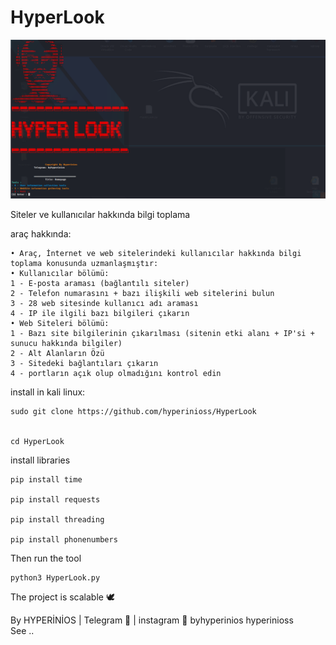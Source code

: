 # HyperLook

![alt text](HyperLook.png)


Siteler ve kullanıcılar hakkında bilgi toplama

araç hakkında:

    • Araç, İnternet ve web sitelerindeki kullanıcılar hakkında bilgi toplama konusunda uzmanlaşmıştır:
    • Kullanıcılar bölümü:
    1 - E-posta araması (bağlantılı siteler)
    2 - Telefon numarasını + bazı ilişkili web sitelerini bulun
    3 - 28 web sitesinde kullanıcı adı araması
    4 - IP ile ilgili bazı bilgileri çıkarın
    • Web Siteleri bölümü:
    1 - Bazı site bilgilerinin çıkarılması (sitenin etki alanı + IP'si + sunucu hakkında bilgiler)
    2 - Alt Alanların Özü
    3 - Sitedeki bağlantıları çıkarın
    4 - portların açık olup olmadığını kontrol edin

install in kali linux:

    sudo git clone https://github.com/hyperinioss/HyperLook


    cd HyperLook


 install libraries

    pip install time
    
    pip install requests
    
    pip install threading
    
    pip install phonenumbers
    
Then run the tool

    python3 HyperLook.py


The project is scalable 🕊
    

By HYPERİNİOS | Telegram 👻 | instagram 🔷
                 byhyperinios   hyperinioss   
See ..
